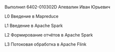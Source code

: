 Выполнил 6402-010302D Апевалин Иван Юрьевич

L0  	Введение в Mapreduce

L1    Введение в Apache Spark

L2    Формирование отчётов в Apache Spark

L3    Потоковая обработка в Apache Flink
